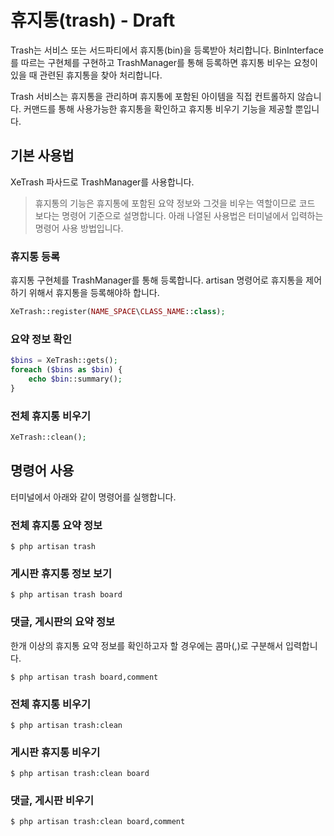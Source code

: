 # 휴지통(trash) - Draft

Trash는 서비스 또는 서드파티에서 휴지통(bin)을 등록받아 처리합니다.
BinInterface 를 따르는 구현체를 구현하고 TrashManager를 통해 등록하면 휴지통 비우는 요청이 있을 때 관련된 휴지통을 찾아 처리합니다.

Trash 서비스는 휴지통을 관리하며 휴지통에 포함된 아이템을 직접 컨트롤하지 않습니다. 커맨드를 통해 사용가능한 휴지통을 확인하고 휴지통 비우기 기능을 제공할 뿐입니다.

## 기본 사용법
XeTrash 파사드로 TrashManager를 사용합니다.
> 휴지통의 기능은 휴지통에 포함된 요약 정보와 그것을 비우는 역할이므로 코드 보다는 명령어 기준으로 설명합니다. 아래 나열된 사용법은 터미널에서 입력하는 명령어 사용 방법입니다.

### 휴지통 등록
휴지통 구현체를 TrashManager를 통해 등록합니다. artisan 명령어로 휴지통을 제어하기 위해서 휴지통을 등록해야하 합니다.
```php
XeTrash::register(NAME_SPACE\CLASS_NAME::class);
``` 

### 요약 정보 확인
```php
$bins = XeTrash::gets();
foreach ($bins as $bin) {
    echo $bin::summary();
}
```

### 전체 휴지통 비우기
```php
XeTrash::clean();
```

## 명령어 사용
터미널에서 아래와 같이 명령어를 실행합니다.

### 전체 휴지통 요약 정보
```
$ php artisan trash
```

### 게시판 휴지통 정보 보기
```
$ php artisan trash board
```

### 댓글, 게시판의 요약 정보
한개 이상의 휴지통 요약 정보를 확인하고자 할 경우에는 콤마(,)로 구분해서 입력합니다.
```
$ php artisan trash board,comment
```


### 전체 휴지통 비우기
```
$ php artisan trash:clean
```

### 게시판 휴지통 비우기
```
$ php artisan trash:clean board
```

### 댓글, 게시판 비우기
```
$ php artisan trash:clean board,comment
```
